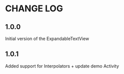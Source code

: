 CHANGE LOG
==========================

1.0.0
-----
Initial version of the ExpandableTextView

1.0.1
-----
Added support for Interpolators + update demo Activity
